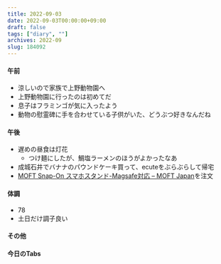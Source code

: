 ```yaml
---
title: 2022-09-03
date: 2022-09-03T00:00:00+09:00
draft: false
tags: ["diary", ""]
archives: 2022-09
slug: 184092
---
```

#### 午前
- 涼しいので家族で上野動物園へ
- 上野動物園に行ったのは初めてだ
- 息子はフラミンゴが気に入ったよう
- 動物の慰霊碑に手を合わせている子供がいた、どうぶつ好きなんだね
#### 午後
- 遅めの昼食は灯花
  - つけ麺にしたが、鯛塩ラーメンのほうがよかったなあ
- 成城石井でバナナのパウンドケーキ買って、ecuteをぶらぶらして帰宅
- [MOFT Snap-On スマホスタンド-Magsafe対応 – MOFT Japan](https://www.moftjapan.com/products/moft-snap-on-phone-stand-wallet-magsafe-compatible?variant=42378058236161)を注文
#### 体調
- 78
- 土日だけ調子良い
#### その他
#### 今日のTabs